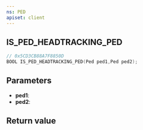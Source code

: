 ```yaml
---
ns: PED
apiset: client
---
```

## IS_PED_HEADTRACKING_PED

```c
// 0x5CD3CB88A7F8850D
BOOL IS_PED_HEADTRACKING_PED(Ped ped1,Ped ped2);
```


## Parameters
* **ped1**:
* **ped2**:

## Return value